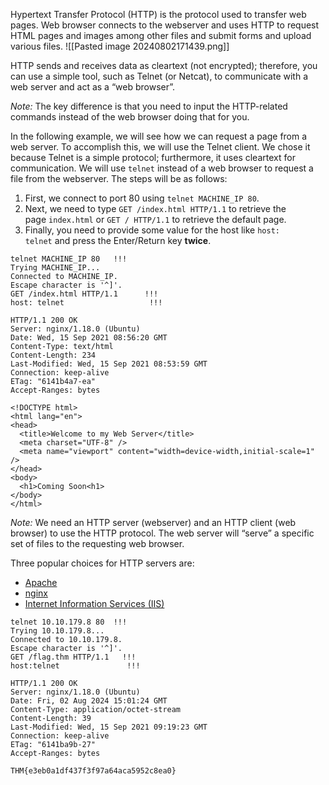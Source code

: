 Hypertext Transfer Protocol (HTTP) is the protocol used to transfer web pages. Web browser connects to the webserver and uses HTTP to request HTML pages and images among other files and submit forms and upload various files.
	![[Pasted image 20240802171439.png]]

HTTP sends and receives data as cleartext (not encrypted); therefore, you can use a simple tool, such as Telnet (or Netcat), to communicate with a web server and act as a “web browser”. 

*Note:*
	The key difference is that you need to input the HTTP-related commands instead of the web browser doing that for you.

In the following example, we will see how we can request a page from a web server. To accomplish this, we will use the Telnet client. We chose it because Telnet is a simple protocol; furthermore, it uses cleartext for communication. We will use `telnet` instead of a web browser to request a file from the webserver. The steps will be as follows:

1. First, we connect to port 80 using `telnet MACHINE_IP 80`.
2. Next, we need to type `GET /index.html HTTP/1.1` to retrieve the page `index.html` or `GET / HTTP/1.1` to retrieve the default page.
3. Finally, you need to provide some value for the host like `host: telnet` and press the Enter/Return key **twice**.

```shell
telnet MACHINE_IP 80   !!!
Trying MACHINE_IP...
Connected to MACHINE_IP.
Escape character is '^]'.
GET /index.html HTTP/1.1      !!!
host: telnet                   !!!

HTTP/1.1 200 OK
Server: nginx/1.18.0 (Ubuntu)
Date: Wed, 15 Sep 2021 08:56:20 GMT
Content-Type: text/html
Content-Length: 234
Last-Modified: Wed, 15 Sep 2021 08:53:59 GMT
Connection: keep-alive
ETag: "6141b4a7-ea"
Accept-Ranges: bytes

<!DOCTYPE html>
<html lang="en">
<head>
  <title>Welcome to my Web Server</title>
  <meta charset="UTF-8" />
  <meta name="viewport" content="width=device-width,initial-scale=1" />
</head>
<body>
  <h1>Coming Soon<h1>
</body>
</html>
```

*Note:*
	We need an HTTP server (webserver) and an HTTP client (web browser) to use the HTTP protocol. The web server will “serve” a specific set of files to the requesting web browser.

Three popular choices for HTTP servers are:
- [Apache](https://www.apache.org/)
- [nginx](https://nginx.org/)  
- [Internet Information Services (IIS)](https://www.iis.net/)
``` shell
telnet 10.10.179.8 80  !!!
Trying 10.10.179.8...
Connected to 10.10.179.8.
Escape character is '^]'.
GET /flag.thm HTTP/1.1   !!!
host:telnet               !!!

HTTP/1.1 200 OK
Server: nginx/1.18.0 (Ubuntu)
Date: Fri, 02 Aug 2024 15:01:24 GMT
Content-Type: application/octet-stream
Content-Length: 39
Last-Modified: Wed, 15 Sep 2021 09:19:23 GMT
Connection: keep-alive
ETag: "6141ba9b-27"
Accept-Ranges: bytes

THM{e3eb0a1df437f3f97a64aca5952c8ea0}
```
